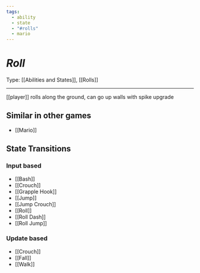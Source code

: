 ```yaml
---
tags:
  - ability
  - state
  - "#rolls"
  - mario
---
```

# _Roll_

Type: [[Abilities and States]], [[Rolls]]

----


[[player]] rolls along the ground, can go up walls with spike upgrade


## Similar in other games

* [[Mario]]


## State Transitions

### Input based

* [[Bash]]
* [[Crouch]]
* [[Grapple Hook]]
* [[Jump]]
* [[Jump Crouch]]
* [[Roll]]
* [[Roll Dash]]
* [[Roll Jump]]

### Update based

* [[Crouch]]
* [[Fall]]
* [[Walk]]